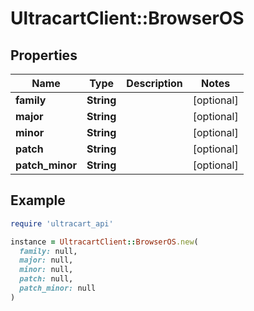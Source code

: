 # UltracartClient::BrowserOS

## Properties

| Name | Type | Description | Notes |
| ---- | ---- | ----------- | ----- |
| **family** | **String** |  | [optional] |
| **major** | **String** |  | [optional] |
| **minor** | **String** |  | [optional] |
| **patch** | **String** |  | [optional] |
| **patch_minor** | **String** |  | [optional] |

## Example

```ruby
require 'ultracart_api'

instance = UltracartClient::BrowserOS.new(
  family: null,
  major: null,
  minor: null,
  patch: null,
  patch_minor: null
)
```

